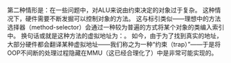 第二种情形是：在一些问题中，对ALU来说由约束决定的对象过于复杂。
这种情况下，硬件需要不断发掘可以控制对象的方法。
这与标引类似——理想中的方法选择器（method-selector）会通过一种较为普遍的方式将某个对象的类编入索引中。
换句话或就是这种方法的虚拟地址为：<class><selector>。
如今，由于为了找到真实的地址，大部分硬件都会翻译某种虚拟地址——我们称之为一种“约束（trap）”——于是将OOP不间断的处理过程隐藏在MMU（这已经合理化了）中是非常可能实现的。

